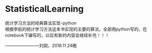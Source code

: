 # StatisticalLearning
统计学习方法的经典算法实现-python<br>
根据李航的统计学习方法这本书实现的主要的算法，全部用python写的，在notebook下编写的，以后有新的内容会继续补充！！！


————————刘刚，2018.11.24晚
